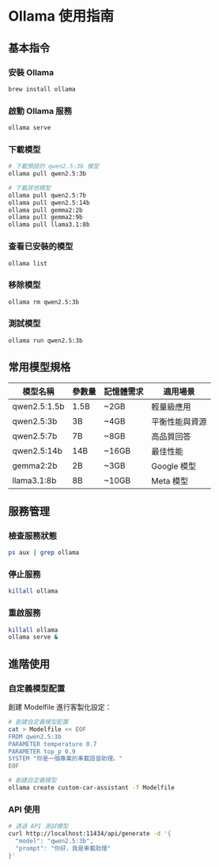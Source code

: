# Ollama 使用指南

## 基本指令

### 安裝 Ollama
```bash
brew install ollama
```

### 啟動 Ollama 服務
```bash
ollama serve
```

### 下載模型
```bash
# 下載預設的 qwen2.5:3b 模型
ollama pull qwen2.5:3b

# 下載其他模型
ollama pull qwen2.5:7b
ollama pull qwen2.5:14b
ollama pull gemma2:2b
ollama pull gemma2:9b
ollama pull llama3.1:8b
```

### 查看已安裝的模型
```bash
ollama list
```

### 移除模型
```bash
ollama rm qwen2.5:3b
```

### 測試模型
```bash
ollama run qwen2.5:3b
```

## 常用模型規格

| 模型名稱 | 參數量 | 記憶體需求 | 適用場景 |
|----------|--------|------------|----------|
| qwen2.5:1.5b | 1.5B | ~2GB | 輕量級應用 |
| qwen2.5:3b | 3B | ~4GB | 平衡性能與資源 |
| qwen2.5:7b | 7B | ~8GB | 高品質回答 |
| qwen2.5:14b | 14B | ~16GB | 最佳性能 |
| gemma2:2b | 2B | ~3GB | Google 模型 |
| llama3.1:8b | 8B | ~10GB | Meta 模型 |

## 服務管理

### 檢查服務狀態
```bash
ps aux | grep ollama
```

### 停止服務
```bash
killall ollama
```

### 重啟服務
```bash
killall ollama
ollama serve &
```

## 進階使用

### 自定義模型配置
創建 Modelfile 進行客製化設定：
```bash
# 創建自定義模型配置
cat > Modelfile << EOF
FROM qwen2.5:3b
PARAMETER temperature 0.7
PARAMETER top_p 0.9
SYSTEM "你是一個專業的車載語音助理。"
EOF

# 創建自定義模型
ollama create custom-car-assistant -f Modelfile
```

### API 使用
```bash
# 透過 API 測試模型
curl http://localhost:11434/api/generate -d '{
  "model": "qwen2.5:3b",
  "prompt": "你好，我是車載助理"
}'
```
